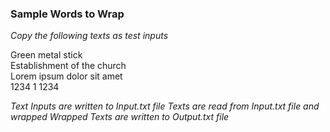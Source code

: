 ### Sample Words to Wrap

*Copy the following texts as test inputs*

Green metal  stick<br />
Establishment of the church<br />
Lorem ipsum
dolor sit amet<br />
1234 
1 
1234<br />

*Text Inputs are written to Input.txt file*
*Texts are read from Input.txt file and wrapped*
*Wrapped Texts are written to Output.txt file*
